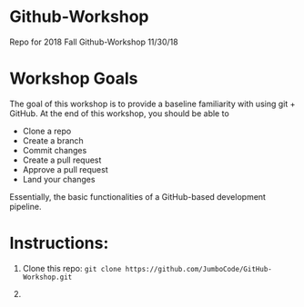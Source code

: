 # Github-Workshop
Repo for 2018 Fall Github-Workshop
11/30/18

# Workshop Goals
The goal of this workshop is to provide a baseline familiarity with using git + GitHub. At the end of this workshop, you should be able to 
- Clone a repo
- Create a branch
- Commit changes
- Create a pull request
- Approve a pull request
- Land your changes

Essentially, the basic functionalities of a GitHub-based development pipeline.

# Instructions:
1. Clone this repo: 
`git clone https://github.com/JumboCode/GitHub-Workshop.git`

2. 
